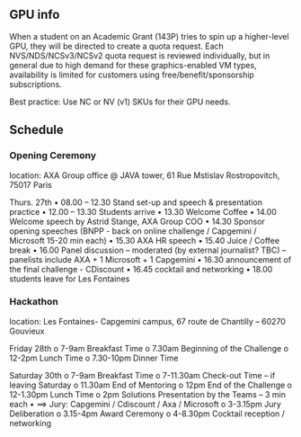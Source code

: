 ## GPU info
When a student on an Academic Grant (143P) tries to spin up a higher-level GPU, they will be directed to create a quota request.  Each NVS/NDS/NCSv3/NCSv2 quota request is reviewed individually, but in general due to high demand for these graphics-enabled VM types, availability is limited for customers using free/benefit/sponsorship subscriptions.

Best practice: Use NC or NV (v1) SKUs for their GPU needs.

## Schedule
### Opening Ceremony
location: AXA Group office @ JAVA tower, 61 Rue Mstislav Rostropovitch, 75017 Paris

Thurs. 27th
•	08.00 – 12.30 Stand set-up and speech & presentation practice
•	12.00 – 13.30 Students arrive
•	13.30 Welcome Coffee
•	14.00 Welcome speech by Astrid Stange, AXA Group COO
•	14.30 Sponsor opening speeches (BNPP - back on online challenge / Capgemini / Microsoft 15-20 min each)
•	15.30 AXA HR speech 
•	15.40 Juice / Coffee break
•	16.00 Panel discussion – moderated (by external journalist? TBC) – panelists include  AXA + 1 Microsoft + 1 Capgemini 
•	16.30 announcement of the final challenge - CDiscount
•	16.45 cocktail and networking
•	18.00 students leave for Les Fontaines


### Hackathon
location: Les Fontaines- Capgemini campus, 67 route de Chantilly – 60270 Gouvieux

Friday 28th
o	7-9am        Breakfast Time 
o	7.30am      Beginning of the Challenge 
o	12-2pm      Lunch Time 
o	7.30-10pm Dinner Time 

Saturday 30th
o	7-9am        Breakfast Time 
o	7-11.30am Check-out Time – if leaving Saturday 
o	11.30am    End of Mentoring 
o	12pm         End of the Challenge 
o	12-1.30pm Lunch Time 
o	2pm           Solutions Presentation by the Teams – 3 min each 
•	==> Jury: Capgemini / Cdiscount / Axa / Microsoft
o	3-3.15pm   Jury Deliberation 
o	3.15-4pm   Award Ceremony 
o	4-8.30pm   Cocktail reception / networking

